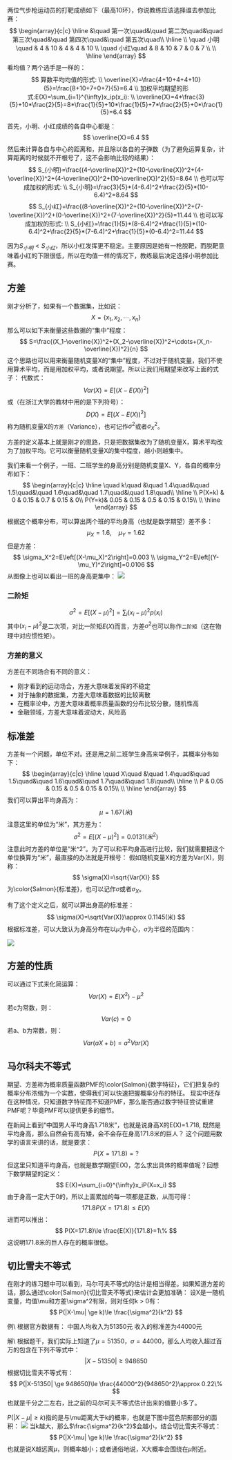两位气步枪运动员的打靶成绩如下（最高10环），你说教练应该选择谁去参加比赛：
$$
\begin{array}{c|c}
    \hline
    &\quad 第一次\quad&\quad 第二次\quad&\quad 第三次\quad&\quad 第四次\quad&\quad 第五次\quad\\
    \hline
    \\
    \quad 小明\quad & 4 & 10 & 4 & 4 & 10 \\
    \quad 小红\quad & 8 & 10 & 7 & 0 & 7 \\
    \\
    \hline
\end{array}
$$
看均值？两个选手是一样的：
$$
算数平均均值的形式: \\
\overline{X}=\frac{4+10+4+4+10}{5}=\frac{8+10+7+0+7}{5}=6.4 \\
加权平均期望的形式:E(X)=\sum_{i=1}^{\infty}x_ip(x_i):  \\
\overline{X}=4*\frac{3}{5}+10*\frac{2}{5}=8*\frac{1}{5}+10*\frac{1}{5}+7*\frac{2}{5}+0*\frac{1}{5}=6.4
$$


首先，小明、小红成绩的各自中心都是：
$$
\overline{X}=6.4
$$
然后来计算各自与中心的距离和，并且除以各自的子弹数（为了避免运算复杂，计算距离的时候就不开根号了，这不会影响比较的结果）：
$$
S_{小明}=\frac{(4-\overline{X})^2+(10-\overline{X})^2+(4-\overline{X})^2+(4-\overline{X})^2+(10-\overline{X})^2}{5}=8.64  \\
也可以写成加权的形式: \\
S_{小明}=\frac{3}{5}*(4-6.4)^2+\frac{2}{5}*(10-6.4)^2=8.64
$$
$$
S_{小红}=\frac{(8-\overline{X})^2+(10-\overline{X})^2+(7-\overline{X})^2+(0-\overline{X})^2+(7-\overline{X})^2}{5}=11.44  \\
也可以写成加权的形式: \\
S_{小红}=\frac{1}{5}*(8-6.4)^2+\frac{1}{5}*(10-6.4)^2+\frac{2}{5}*(7-6.4)^2+\frac{1}{5}*(0-6.4)^2=11.44
$$

因为$S_{小明} < S_{小红}$，所以小红发挥更不稳定。主要原因是她有一枪脱靶，而脱靶意味着小红的下限很低，所以在均值一样的情况下，教练最后决定选择小明参加比赛。


## 方差
刚才分析了，如果有一个数据集，比如说：
$$
X=\{x_1,x_2,\cdots,x_n\}
$$
那么可以如下来衡量这些数据的“集中”程度：
$$
S=\frac{(X_1-\overline{X})^2+(X_2-\overline{X})^2+\cdots+(X_n-\overline{X})^2}{n}
$$
这个思路也可以用来衡量随机变量X的“集中”程度，不过对于随机变量，我们不使用算术平均，而是用加权平均，或者说期望。所以让我们用期望来改写上面的式子：
代数式：
$$
Var(X)=E\left[\Big(X-E(X)\Big)^2\right]
$$
或（在浙江大学的教材中用的是下列符号）：
$$
D(X)=E\left[\Big(X-E(X)\Big)^2\right]
$$
称为随机变量X的`方差`（Variance），也可记作$\sigma^2$或者$\sigma_X^2$。

方差的定义基本上就是刚才的思路，只是把数据集改为了随机变量X，算术平均改为了加权平均。它可以衡量随机变量X的集中程度，越小则越集中。

我们来看一个例子，一班、二班学生的身高分别是随机变量X、Y，各自的概率分布如下：
$$
\begin{array}{c|c}
    \hline
    \quad k\quad &\quad 1.4\quad&\quad 1.5\quad&\quad 1.6\quad&\quad 1.7\quad&\quad 1.8\quad\\
    \hline
    \\
    P(X=k) & 0 & 0.15 & 0.7 & 0.15 & 0\\
    P(Y=k)& 0.05 & 0.15 & 0.5 & 0.15 & 0.15\\
    \\
    \hline
\end{array}
$$

根据这个概率分布，可以算出两个班的平均身高（也就是数学期望）差不多：
$$
\mu_X=1.6,\quad \mu_Y=1.62
$$
但是方差：
$$
\sigma_X^2=E\left[(X-\mu_X)^2\right]=0.003  \\
\sigma_Y^2=E\left[(Y-\mu_Y)^2\right]=0.0106
$$
从图像上也可以看出一班的身高更集中：
![](./probability_离散_方差/4.png)
### 二阶矩
$$
\sigma^2=E\left[(X-\mu)^2\right]=\sum_{i}(x_i-\mu)^2p(x_i)
$$
其中$(x_i-\mu)^2$是二次项，对比一阶矩$E(X)$而言，方差$\sigma^2$也可以称作`二阶矩`（这在物理中对应惯性矩）。

### 方差的意义
方差在不同场合有不同的意义：
- 刚才看到的运动场合，方差大意味着发挥的不稳定
- 对于抽象的数据集，方差大意味着数据的比较离散
- 在概率论中，方差大意味着概率质量函数的分布比较分散，随机性高
- 金融领域，方差大意味着波动大，风险高


## 标准差
方差有一个问题，单位不对。还是用之前二班学生身高来举例子，其概率分布如下：
$$
\begin{array}{c|c}
    \hline
    \quad X\quad &\quad 1.4\quad&\quad 1.5\quad&\quad 1.6\quad&\quad 1.7\quad&\quad 1.8\quad\\
    \hline
    \\
    P & 0.05 & 0.15 & 0.5 & 0.15 & 0.15\\
    \\
    \hline
\end{array}
$$
我们可以算出平均身高为：
$$
\mu=1.67(米)
$$
注意这里的单位为“米”，其方差为：
$$
\sigma^2=E\left[\Big(X-\mu\Big)^2\right]=0.0131(米^2)
$$
注意此时方差的单位是“米^2”。为了可以和平均身高进行比较，我们就需要把这个单位换算为“米”，最直接的办法就是开根号：
假如随机变量X的方差为Var(X)，则称：
$$
\sigma(X)=\sqrt{Var(X)}
$$
为\color{Salmon}{标准差}，也可以记作$\sigma$或者$\sigma_X$。

有了这个定义之后，就可以算出身高的标准差：
$$
\sigma(X)=\sqrt{Var(X)}\approx 0.1145(米)
$$
根据标准差，可以大致认为身高分布在以$\mu$为中心，$\sigma$为半径的范围内：

![](./probability_离散_方差/5.png)

## 方差的性质
可以通过下式来化简运算：
$$
Var(X)=E\left(X^2\right)-\mu^2
$$
若c为常数，则：
$$
Var(c)=0
$$
若a、b为常数，则：
$$
Var(aX+b)=a^2Var(X)
$$

## 马尔科夫不等式
期望、方差称为概率质量函数PMF的\color{Salmon}{数字特征}，它们把复杂的概率分布浓缩为一个实数，使得我们可以快速把握概率分布的特征。
现实中还存在这种情况，只知道数字特征而不知道PMF，那么能否通过数字特征尝试重建PMF呢？毕竟PMF可以提供更多的细节。

在新闻上看到“中国男人平均身高1.718米”，也就是说身高X的E(X)=1.718, 既然是平均身高，那么自然会有高有矮，会不会存在身高171.8米的巨人？
这个问题用数学的语言来讲的话，就是要求：
$$
P(X=171.8)=?
$$
但这里只知道平均身高，也就是数学期望E(X)，怎么求出具体的概率值呢？回想下数学期望的定义：
$$
E(X)=\sum_{i=0}^{\infty}x_iP(X=x_i)
$$
由于身高一定大于0的，所以上面累加的每一项都是正数，从而可得：
$$
171.8 P(X=171.8)\le E(X)
$$
进而可以推出：
$$
P(X=171.8)\le \frac{E(X)}{171.8}=1\%
$$
这说明171.8米的巨人存在的概率很低。

## 切比雪夫不等式
在刚才的练习题中可以看到，马尔可夫不等式的估计是相当得差。如果知道方差的话，那么通过\color{Salmon}{切比雪夫不等式}来估计会更加准确：
设X是一随机变量，均值\mu和方差\sigma^2有限，则对任何k > 0有：
$$
P(|X-\mu| \ge k)\le \frac{\sigma^2}{k^2}
$$

例\ 根据官方数据有：
中国人均收入为51350元
收入的标准差为44000元

解\ 根据题干，我们实际上知道了$\mu=51350$，$\sigma=44000$，那么人均收入超过百万的包含在下列不等式中：
$$
|X-51350| \ge 948650
$$
根据切比雪夫不等式有：
$$
P(|X-51350| \ge 948650)\le \frac{44000^2}{948650^2}\approx 0.22\%
$$
也就是千分之二左右，比之前的马尔可夫不等式估计出来的值要小多了。

$P(|X-\mu| \ge k)$指的是与\mu距离大于k的概率，也就是下图中蓝色阴影部分的面积：
![](./probability_离散_方差/6.svg)
当k越大，那么$\frac{\sigma^2}{k^2}$会越小，结合切比雪夫不等式：
$$
P(|X-\mu| \ge k)\le \frac{\sigma^2}{k^2}
$$
也就是说X越远离$\mu$，则概率越小；或者通俗地说，X大概率会围绕在$\mu$附近。